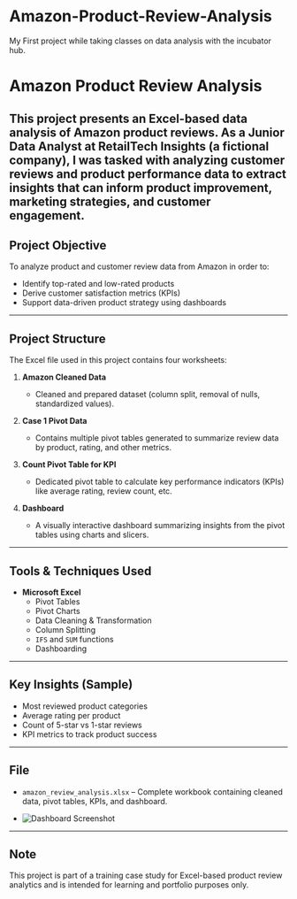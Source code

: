 # Amazon-Product-Review-Analysis
My First project while taking classes on data analysis with the incubator hub.
# Amazon Product Review Analysis

This project presents an Excel-based data analysis of Amazon product reviews. As a Junior Data Analyst at RetailTech Insights (a fictional company), I was tasked with analyzing customer reviews and product performance data to extract insights that can inform product improvement, marketing strategies, and customer engagement.
---

## Project Objective

To analyze product and customer review data from Amazon in order to:

- Identify top-rated and low-rated products
- Derive customer satisfaction metrics (KPIs)
- Support data-driven product strategy using dashboards

---

## Project Structure

The Excel file used in this project contains four worksheets:

1. **Amazon Cleaned Data**  
   - Cleaned and prepared dataset (column split, removal of nulls, standardized values).
   
2. **Case 1 Pivot Data**  
   - Contains multiple pivot tables generated to summarize review data by product, rating, and other metrics.
   
3. **Count Pivot Table for KPI**  
   - Dedicated pivot table to calculate key performance indicators (KPIs) like average rating, review count, etc.
   
4. **Dashboard**  
   - A visually interactive dashboard summarizing insights from the pivot tables using charts and slicers.

---

## Tools & Techniques Used

- **Microsoft Excel**
  - Pivot Tables
  - Pivot Charts
  - Data Cleaning & Transformation
  - Column Splitting
  - `IFS` and `SUM` functions
  - Dashboarding

---

## Key Insights (Sample)

- Most reviewed product categories
- Average rating per product
- Count of 5-star vs 1-star reviews
- KPI metrics to track product success

---

## File

- `amazon_review_analysis.xlsx` – Complete workbook containing cleaned data, pivot tables, KPIs, and dashboard.

- ![Dashboard Screenshot](https://github.com/Analyze-with-Bukola/Amazon-Product-Review-Analysis/commit/739df6aefd1a6fb5fe12b5538b7f19869a345aea)

---

## Note

This project is part of a training case study for Excel-based product review analytics and is intended for learning and portfolio purposes only.
